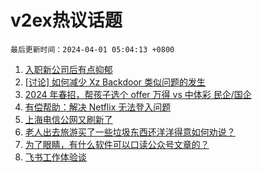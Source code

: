 # v2ex热议话题

`最后更新时间：2024-04-01 05:04:13 +0800`

1. [入职新公司后有点抑郁](https://www.v2ex.com/t/1028530)
1. [[讨论] 如何减少 Xz Backdoor 类似问题的发生](https://www.v2ex.com/t/1028563)
1. [2024 年春招，帮孩子选个 offer 万得 vs 中体彩 民企/国企](https://www.v2ex.com/t/1028501)
1. [有偿帮助：解决 Netflix 无法登入问题](https://www.v2ex.com/t/1028603)
1. [上海电信公网又刷新了](https://www.v2ex.com/t/1028494)
1. [老人出去旅游买了一些垃圾东西还洋洋得意如何劝说？](https://www.v2ex.com/t/1028592)
1. [为了眼睛，有什么软件可以口读公众号文章的？](https://www.v2ex.com/t/1028497)
1. [飞书工作体验谈](https://www.v2ex.com/t/1028575)

